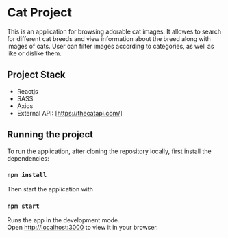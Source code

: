 # Cat Project

This is an application for browsing adorable cat images. It allowes to search for different cat breeds 
and view information about the breed along with images of cats.
User can filter images according to categories, as well as like or dislike them.

## Project Stack

* Reactjs
* SASS
* Axios
* External API: [https://thecatapi.com/]

## Running the project

To run the application, after cloning the repository locally, first install the dependencies:

### `npm install`

Then start the application with

### `npm start`

Runs the app in the development mode.\
Open [http://localhost:3000](http://localhost:3000) to view it in your browser.

